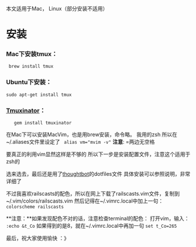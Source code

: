 本文适用于Mac， Linux（部分安装不适用）

安装
===

### Mac下安装tmux：
` brew install tmux`

### Ubuntu下安装：
`sudo apt-get install tmux`

### [Tmuxinator](https://github.com/tmuxinator/tmuxinator)：
```
   gem install tmuxinator
```
在Mac下可以安装MacVim，也是用brew安装，命令略。
我用的zsh
所以在~/.aliases文件里设定了
` alias vm="mvim -v"`
**注意**: =两边无空格

要真正的利用vim显然这样是不够的
所以下一步是安装配置文件，注意这个适用于zsh的

选来选去，最后还是用了[thoughtbot](https://github.com/thoughtbot/dotfiles)的dotfiles文件
具体安装可以参照说明，非常详细了

不过我喜欢railscasts的配色，所以在网上下载了railscasts.vim文件，复制到~/.vim/colors/railscasts.vim
然后记得在~/.vimrc.local中加上一句：
` colorscheme railscasts`

**注意：**如果发现配色不对的话，注意检查terminal的配色：
打开vim，输入：
` :echo &t_Co`
如果得到的是8，就在~/.vimrc.local中再加一句
`set t_Co=265`

最后，祝大家使用愉快 ：》


